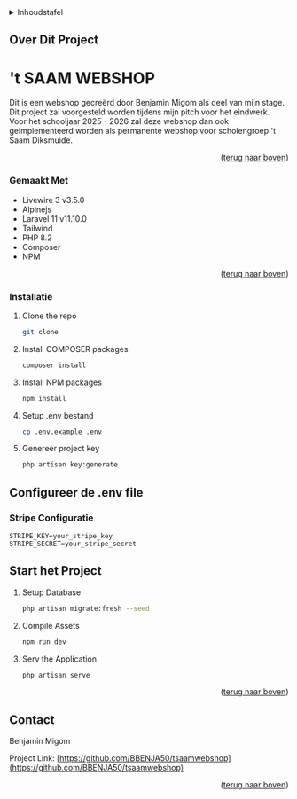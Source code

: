 <!-- TABLE OF CONTENTS -->
<details>
  <summary>Inhoudstafel</summary>
  <ol>
    <li>
      <a href="#over-dit-project">Over Dit Project</a>
      <ul>
        <li><a href="#gemaakt-met">Gemaakt Met</a></li>
      </ul>
    </li>
    <li>
      <ul>
        <li><a href="##installatie">Installatie</a></li>
      </ul>
    </li>
    <li><a href="#contact">Contact</a></li>
  </ol>
</details>


## Over Dit Project

<h1>'t SAAM WEBSHOP</h1>

Dit is een webshop gecreërd door Benjamin Migom als deel van mijn stage. Dit project zal voorgesteld worden tijdens mijn pitch voor het eindwerk. </br>
Voor het schooljaar 2025 - 2026 zal deze webshop dan ook geimplementeerd worden als permanente webshop voor scholengroep 't Saam Diksmuide.

<p align="right">(<a href="#readme-top">terug naar boven</a>)</p>



### Gemaakt Met

* Livewire 3 v3.5.0
* Alpinejs
* Laravel 11 v11.10.0
* Tailwind
* PHP 8.2
* Composer
* NPM

<p align="right">(<a href="#readme-top">terug naar boven</a>)</p>

### Installatie

1. Clone the repo
   ```sh
   git clone 
   ```
2. Install COMPOSER packages
   ```sh
   composer install
   ```
3. Install NPM packages
   ```sh
   npm install
   ```
4. Setup .env bestand
   ```sh
   cp .env.example .env
   ```
5. Genereer project key
   ```sh
   php artisan key:generate
   ```

## Configureer de .env file

### Stripe Configuratie
    STRIPE_KEY=your_stripe_key
    STRIPE_SECRET=your_stripe_secret

## Start het Project

1. Setup Database
   ```sh
   php artisan migrate:fresh --seed
   ```
2. Compile Assets
   ```sh
   npm run dev
   ```
3. Serv the Application
   ```sh
   php artisan serve
   ```

<p align="right">(<a href="#readme-top">terug naar boven</a>)</p>

<!-- CONTACT -->
## Contact

Benjamin Migom

Project Link: [https://github.com/BBENJA50/tsaamwebshop](https://github.com/BBENJA50/tsaamwebshop)

<p align="right">(<a href="#readme-top">terug naar boven</a>)</p>

